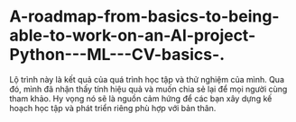 # A-roadmap-from-basics-to-being-able-to-work-on-an-AI-project-Python---ML---CV-basics-.
Lộ trình này là kết quả của quá trình học tập và thử nghiệm của mình. Qua đó, mình đã nhận thấy tính hiệu quả và muốn chia sẻ lại để mọi người cùng tham khảo. Hy vọng nó sẽ là nguồn cảm hứng để các bạn xây dựng kế hoạch học tập và phát triển riêng phù hợp với bản thân.
